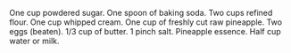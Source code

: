 One cup powdered sugar.
One spoon of baking soda.
Two cups refined flour.
One cup whipped cream.
One cup of freshly cut raw pineapple.
Two eggs (beaten).
1/3 cup of butter.
1 pinch salt.
Pineapple essence.
Half cup water or milk.
